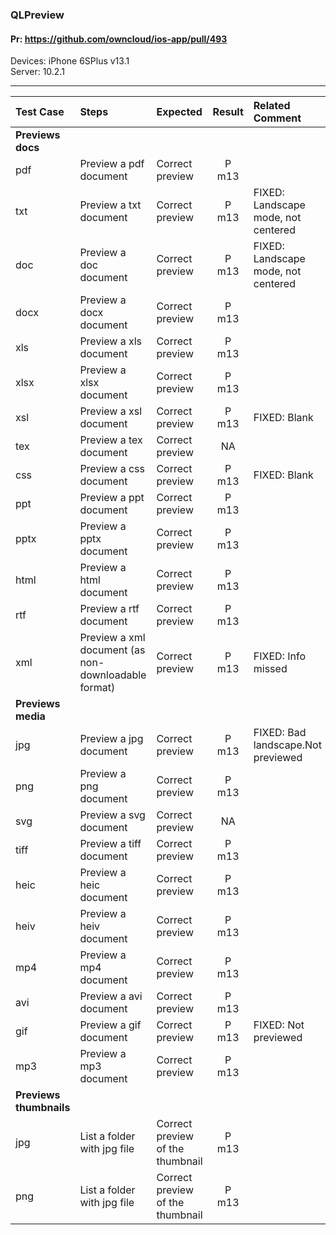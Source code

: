 ###  QLPreview

#### Pr: https://github.com/owncloud/ios-app/pull/493

Devices: iPhone 6SPlus v13.1<br>
Server: 10.2.1

---

 
| Test Case | Steps | Expected | Result | Related Comment | 
| :-------- | :---- | :------- | :----: | :-------------- | 
|**Previews docs**|||||||
| pdf | Preview a pdf document | Correct preview | P m13 |  |
| txt | Preview a txt document | Correct preview | P m13 | FIXED: Landscape mode, not centered |
| doc | Preview a doc document | Correct preview | P m13 | FIXED: Landscape mode, not centered |
| docx | Preview a docx document | Correct preview | P m13 |  |
| xls | Preview a xls document | Correct preview | P m13 |  |
| xlsx | Preview a xlsx document | Correct preview | P m13 |  |
| xsl | Preview a xsl document | Correct preview | P m13 | FIXED: Blank |
| tex | Preview a tex document | Correct preview | NA | |
| css | Preview a css document | Correct preview | P m13 | FIXED: Blank |
| ppt | Preview a ppt document | Correct preview | P m13 |  |
| pptx | Preview a pptx document | Correct preview | P m13 |  |
| html | Preview a html document | Correct preview | P m13 |  |
| rtf | Preview a rtf document | Correct preview | P m13 |  |
| xml | Preview a xml document (as non-downloadable format) | Correct preview | P m13 | FIXED: Info missed |
|**Previews media**|||||||
| jpg | Preview a jpg document | Correct preview | P m13 | FIXED: Bad landscape.Not previewed |
| png | Preview a png document | Correct preview | P m13 |  |
| svg | Preview a svg document | Correct preview | NA |  |
| tiff | Preview a tiff document | Correct preview | P m13 |  |
| heic | Preview a heic document | Correct preview | P m13 |  |
| heiv | Preview a heiv document | Correct preview | P m13 |  |
| mp4 | Preview a mp4 document | Correct preview | P m13  |  |
| avi | Preview a avi document | Correct preview | P m13 |  |
| gif | Preview a gif document | Correct preview | P m13 | FIXED: Not previewed |
| mp3 | Preview a mp3 document | Correct preview | P m13 |  |
|**Previews thumbnails**|||||||
| jpg | List a folder with jpg file | Correct preview of the thumbnail | P m13 |  |
| png | List a folder with jpg file | Correct preview of the thumbnail | P m13 |  |